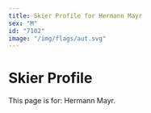 ```yaml
---
title: Skier Profile for Hermann Mayr
sex: "M"
id: "7102"
image: "/img/flags/aut.svg" 
---
```


# Skier Profile

This page is for: Hermann Mayr.
    